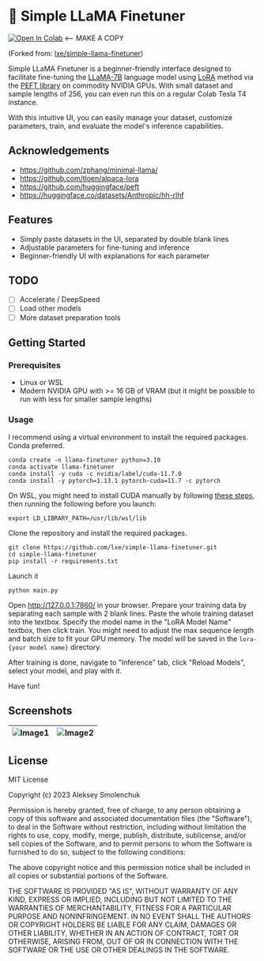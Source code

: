 # 🦙 Simple LLaMA Finetuner

[![Open In Colab](https://colab.research.google.com/assets/colab-badge.svg)](https://colab.research.google.com/github/jimmoffet/simple-llama-finetuner-colab/blob/master/Simple_LLaMA_FineTuner_Colab.ipynb) <-- MAKE A COPY

(Forked from: [lxe/simple-llama-finetuner](https://github.com/lxe/simple-llama-finetuner))

Simple LLaMA Finetuner is a beginner-friendly interface designed to facilitate fine-tuning the [LLaMA-7B](https://github.com/facebookresearch/llama) language model using [LoRA](https://arxiv.org/abs/2106.09685) method via the [PEFT library](https://github.com/huggingface/peft) on commodity NVIDIA GPUs. With small dataset and sample lengths of 256, you can even run this on a regular Colab Tesla T4 instance.

With this intuitive UI, you can easily manage your dataset, customize parameters, train, and evaluate the model's inference capabilities.

## Acknowledgements

 - https://github.com/zphang/minimal-llama/
 - https://github.com/tloen/alpaca-lora
 - https://github.com/huggingface/peft
 - https://huggingface.co/datasets/Anthropic/hh-rlhf

## Features

- Simply paste datasets in the UI, separated by double blank lines
- Adjustable parameters for fine-tuning and inference
- Beginner-friendly UI with explanations for each parameter

## TODO

- [ ] Accelerate / DeepSpeed 
- [ ] Load other models
- [ ] More dataset preparation tools

## Getting Started

### Prerequisites

- Linux or WSL
- Modern NVIDIA GPU with >= 16 GB of VRAM (but it might be possible to run with less for smaller sample lengths)

### Usage

I recommend using a virtual environment to install the required packages. Conda preferred.

```
conda create -n llama-finetuner python=3.10
conda activate llama-finetuner
conda install -y cuda -c nvidia/label/cuda-11.7.0
conda install -y pytorch=1.13.1 pytorch-cuda=11.7 -c pytorch
```

On WSL, you might need to install CUDA manually by following [these steps](https://developer.nvidia.com/cuda-downloads?target_os=Linux&target_arch=x86_64&Distribution=WSL-Ubuntu&target_version=2.0&target_type=deb_local), then running the following before you launch:

```
export LD_LIBRARY_PATH=/usr/lib/wsl/lib
```

Clone the repository and install the required packages.

```
git clone https://github.com/lxe/simple-llama-finetuner.git
cd simple-llama-finetuner
pip install -r requirements.txt
```

Launch it

```
python main.py
```

Open http://127.0.0.1:7860/ in your browser. Prepare your training data by separating each sample with 2 blank lines. Paste the whole training dataset into the textbox. Specify the model name in the "LoRA Model Name" textbox, then click train. You might need to adjust the max sequence length and batch size to fit your GPU memory. The model will be saved in the `lora-{your model name}` directory.

After training is done, navigate to "Inference" tab, click "Reload Models", select your model, and play with it.

Have fun!

## Screenshots

|![Image1](https://user-images.githubusercontent.com/1486609/226793136-84531388-4081-49bb-b982-3f47e6ec25cd.png) | ![Image2](https://user-images.githubusercontent.com/1486609/226809466-b1eb6f3f-4049-4a41-a2e3-52b06a6e1230.png) |
|:---:|:---:|

## License

MIT License

Copyright (c) 2023 Aleksey Smolenchuk

Permission is hereby granted, free of charge, to any person obtaining a copy of this software and associated documentation files (the "Software"), to deal in the Software without restriction, including without limitation the rights to use, copy, modify, merge, publish, distribute, sublicense, and/or sell copies of the Software, and to permit persons to whom the Software is furnished to do so, subject to the following conditions:

The above copyright notice and this permission notice shall be included in all copies or substantial portions of the Software.

THE SOFTWARE IS PROVIDED "AS IS", WITHOUT WARRANTY OF ANY KIND, EXPRESS OR IMPLIED, INCLUDING BUT NOT LIMITED TO THE WARRANTIES OF MERCHANTABILITY, FITNESS FOR A PARTICULAR PURPOSE AND NONINFRINGEMENT. IN NO EVENT SHALL THE AUTHORS OR COPYRIGHT HOLDERS BE LIABLE FOR ANY CLAIM, DAMAGES OR OTHER LIABILITY, WHETHER IN AN ACTION OF CONTRACT, TORT OR OTHERWISE, ARISING FROM, OUT OF OR IN CONNECTION WITH THE SOFTWARE OR THE USE OR OTHER DEALINGS IN THE SOFTWARE.
